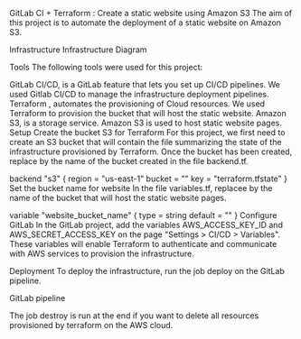 
GitLab CI + Terraform : Create a static website using Amazon S3
The aim of this project is to automate the deployment of a static website on Amazon S3.

Infrastructure
Infrastructure Diagram

Tools
The following tools were used for this project:

 GitLab CI/CD, is a GitLab feature that lets you set up CI/CD pipelines. We used Gitlab CI/CD to manage the infrastructure deployment pipelines.
 Terraform , automates the provisioning of Cloud resources. We used Terraform to provision the bucket that will host the static website.
 Amazon S3, is a storage service. Amazon S3 is used to host static website pages.
Setup
Create the bucket S3 for Terraform
For this project, we first need to create an S3 bucket that will contain the file summarizing the state of the infrastructure provisioned by Terraform. Once the bucket has been created, replace <your-bucket-terraform-backend> by the name of the bucket created in the file backend.tf.

  backend "s3" {
    region = "us-east-1"
    bucket = "<your-bucket-terraform-backend>"
    key    = "terraform.tfstate"
  }
Set the bucket name for website
In the file variables.tf, replacee <your-bucket-website> by the name of the bucket that will host the static website pages.

  variable "website_bucket_name" {
    type    = string
    default = "<your-bucket-website>"
  }
Configure GitLab
In the GitLab project, add the variables AWS_ACCESS_KEY_ID and AWS_SECRET_ACCESS_KEY on the page "Settings > CI/CD > Variables". These variables will enable Terraform to authenticate and communicate with AWS services to provision the infrastructure.

Deployment
To deploy the infrastructure, run the job deploy on the GitLab pipeline.

GitLab pipeline

The job destroy is run at the end if you want to delete all resources provisioned by terraform on the AWS cloud.



